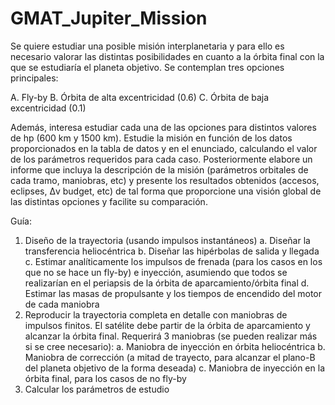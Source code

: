 # GMAT_Jupiter_Mission

Se quiere estudiar una posible misión interplanetaria y para ello es necesario valorar las distintas posibilidades en cuanto a la órbita final con la que se estudiaría el planeta objetivo. Se contemplan tres opciones principales:

A. Fly-by
B. Órbita de alta excentricidad (0.6)
C. Órbita de baja excentricidad (0.1)

Además, interesa estudiar cada una de las opciones para distintos valores de hp (600 km y 1500 km).
Estudie la misión en función de los datos proporcionados en la tabla de datos y en el enunciado, calculando el valor de los parámetros requeridos para cada caso. Posteriormente elabore un informe que incluya la descripción de la misión (parámetros orbitales de cada tramo, maniobras, etc) y presente los resultados obtenidos (accesos, eclipses, Δv budget, etc) de tal forma que proporcione una visión global de las distintas opciones y facilite su comparación.

Guía:
1. Diseño de la trayectoria (usando impulsos instantáneos)
a. Diseñar la transferencia heliocéntrica
b. Diseñar las hipérbolas de salida y llegada
c. Estimar analíticamente los impulsos de frenada (para los casos en los que no se hace un fly-by) e inyección, asumiendo que todos se realizarían en el periapsis de la órbita de aparcamiento/órbita final
d. Estimar las masas de propulsante y los tiempos de encendido del motor de cada maniobra
2. Reproducir la trayectoria completa en detalle con maniobras de impulsos finitos. El satélite debe partir de la órbita de aparcamiento y alcanzar la órbita final. Requerirá 3 maniobras (se pueden realizar más si se cree necesario):
a. Maniobra de inyección en órbita heliocéntrica
b. Maniobra de corrección (a mitad de trayecto, para alcanzar el plano-B del planeta objetivo de la forma deseada)
c. Maniobra de inyección en la órbita final, para los casos de no fly-by
3. Calcular los parámetros de estudio
